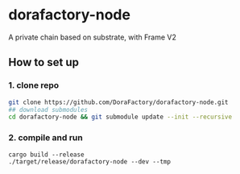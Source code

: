 # dorafactory-node
A private chain based on substrate, with Frame V2

## How to set up
### 1. clone repo
```bash
git clone https://github.com/DoraFactory/dorafactory-node.git
## download submodules
cd dorafactory-node && git submodule update --init --recursive
```
### 2. compile and run
```
cargo build --release
./target/release/dorafactory-node --dev --tmp
```
